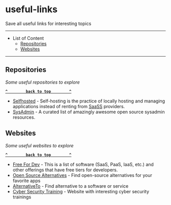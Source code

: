 # useful-links
Save all useful links for interesting topics

--------------------

- List of Content
  - [Repositories](#repositories)
  - [Websites](#websites)
  
--------------------

## Repositories
_Some useful repositories to explore_

**[`^        back to top        ^`](#)**

- [Selfhosted](https://github.com/awesome-selfhosted/awesome-selfhosted) - Self-hosting is the practice of locally hosting and managing applications instead of renting from [SaaSS](https://www.gnu.org/philosophy/who-does-that-server-really-serve.html) providers.
- [SysAdmin](https://github.com/n1trux/awesome-sysadmin) - A curated list of amazingly awesome open source sysadmin resources.

## Websites
_Some useful websites to explore_

**[`^        back to top        ^`](#)**

- [Free For Dev](https://free-for.dev) - This is a list of software (SaaS, PaaS, IaaS, etc.) and other offerings that have free tiers for developers.
- [Open Source Alternatives](https://opensource.builders/) - Find open-source alternatives for your favorite apps
- [AlternativeTo](https://alternativeto.net/) - Find alternative to a software or service
- [Cyber Security Training](https://academy.hackthebox.eu/) - Website with interesting cyber security trainings
